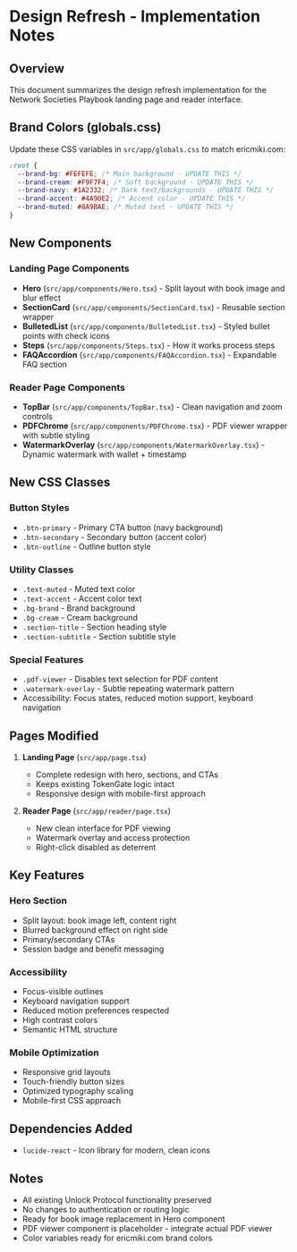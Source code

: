 # Design Refresh - Implementation Notes

## Overview
This document summarizes the design refresh implementation for the Network Societies Playbook landing page and reader interface.

## Brand Colors (globals.css)

Update these CSS variables in `src/app/globals.css` to match ericmiki.com:

```css
:root {
  --brand-bg: #FEFEFE; /* Main background - UPDATE THIS */
  --brand-cream: #F9F7F4; /* Soft background - UPDATE THIS */
  --brand-navy: #1A2332; /* Dark text/backgrounds - UPDATE THIS */
  --brand-accent: #4A90E2; /* Accent color - UPDATE THIS */
  --brand-muted: #8A9BAE; /* Muted text - UPDATE THIS */
}
```

## New Components

### Landing Page Components
- **Hero** (`src/app/components/Hero.tsx`) - Split layout with book image and blur effect
- **SectionCard** (`src/app/components/SectionCard.tsx`) - Reusable section wrapper
- **BulletedList** (`src/app/components/BulletedList.tsx`) - Styled bullet points with check icons
- **Steps** (`src/app/components/Steps.tsx`) - How it works process steps
- **FAQAccordion** (`src/app/components/FAQAccordion.tsx`) - Expandable FAQ section

### Reader Page Components
- **TopBar** (`src/app/components/TopBar.tsx`) - Clean navigation and zoom controls
- **PDFChrome** (`src/app/components/PDFChrome.tsx`) - PDF viewer wrapper with subtle styling
- **WatermarkOverlay** (`src/app/components/WatermarkOverlay.tsx`) - Dynamic watermark with wallet + timestamp

## New CSS Classes

### Button Styles
- `.btn-primary` - Primary CTA button (navy background)
- `.btn-secondary` - Secondary button (accent color)
- `.btn-outline` - Outline button style

### Utility Classes
- `.text-muted` - Muted text color
- `.text-accent` - Accent color text
- `.bg-brand` - Brand background
- `.bg-cream` - Cream background
- `.section-title` - Section heading style
- `.section-subtitle` - Section subtitle style

### Special Features
- `.pdf-viewer` - Disables text selection for PDF content
- `.watermark-overlay` - Subtle repeating watermark pattern
- Accessibility: Focus states, reduced motion support, keyboard navigation

## Pages Modified

1. **Landing Page** (`src/app/page.tsx`)
   - Complete redesign with hero, sections, and CTAs
   - Keeps existing TokenGate logic intact
   - Responsive design with mobile-first approach

2. **Reader Page** (`src/app/reader/page.tsx`)
   - New clean interface for PDF viewing
   - Watermark overlay and access protection
   - Right-click disabled as deterrent

## Key Features

### Hero Section
- Split layout: book image left, content right
- Blurred background effect on right side
- Primary/secondary CTAs
- Session badge and benefit messaging

### Accessibility
- Focus-visible outlines
- Keyboard navigation support
- Reduced motion preferences respected
- High contrast colors
- Semantic HTML structure

### Mobile Optimization
- Responsive grid layouts
- Touch-friendly button sizes
- Optimized typography scaling
- Mobile-first CSS approach

## Dependencies Added
- `lucide-react` - Icon library for modern, clean icons

## Notes
- All existing Unlock Protocol functionality preserved
- No changes to authentication or routing logic
- Ready for book image replacement in Hero component
- PDF viewer component is placeholder - integrate actual PDF viewer
- Color variables ready for ericmiki.com brand colors